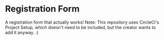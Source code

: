 # Registration Form
A registration form that actually works!
Note: This repository uses CircleCI's Project Setup, which doesn't need to be included, but the creator wants to add it anyway. :)
